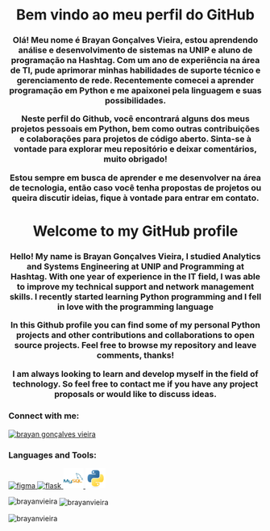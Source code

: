 <h1 align="center">Bem vindo ao meu perfil do GitHub</h1>
<h3 align="center">Olá! Meu nome é Brayan Gonçalves Vieira, estou aprendendo análise e desenvolvimento de sistemas na UNIP e aluno de programação na Hashtag. Com um ano de experiência na área de TI, pude aprimorar minhas habilidades de suporte técnico e gerenciamento de rede. Recentemente comecei a aprender programação em Python e me apaixonei pela linguagem e suas possibilidades.

Neste perfil do Github, você encontrará alguns dos meus projetos pessoais em Python, bem como outras contribuições e colaborações para projetos de código aberto. Sinta-se à vontade para explorar meu repositório e deixar comentários, muito obrigado!

Estou sempre em busca de aprender e me desenvolver na área de tecnologia, então caso você tenha propostas de projetos ou queira discutir ideias, fique à vontade para entrar em contato. 
</h3>

<h1 align="center">Welcome to my GitHub profile</h1>
<h3 align="center">Hello! My name is Brayan Gonçalves Vieira, I studied Analytics and Systems Engineering at UNIP and Programming at Hashtag. With one year of experience in the IT field, I was able to improve my technical support and network management skills. I recently started learning Python programming and I fell in love with the programming language

In this Github profile you can find some of my personal Python projects and other contributions and collaborations to open source projects. Feel free to browse my repository and leave comments, thanks!


I am always looking to learn and develop myself in the field of technology. So feel free to contact me if you have any project proposals or would like to discuss ideas.</h3>

<h3 align="left">Connect with me:</h3>
<p align="left">
<a href="[https://linkedin.com/in/brayan gonçalves vieira](https://www.linkedin.com/in/brayan-gon%C3%A7alves-vieira-3b7533256/)" target="blank"><img align="center" src="https://raw.githubusercontent.com/rahuldkjain/github-profile-readme-generator/master/src/images/icons/Social/linked-in-alt.svg" alt="brayan gonçalves vieira" height="30" width="40" /></a>

<h3 align="left">Languages and Tools:</h3>
<p align="left"> <a href="https://www.figma.com/" target="_blank" rel="noreferrer"> <img src="https://www.vectorlogo.zone/logos/figma/figma-icon.svg" alt="figma" width="40" height="40"/> </a> <a href="https://flask.palletsprojects.com/" target="_blank" rel="noreferrer"> <img src="https://www.vectorlogo.zone/logos/pocoo_flask/pocoo_flask-icon.svg" alt="flask" width="40" height="40"/> </a> <a href="https://www.mysql.com/" target="_blank" rel="noreferrer"> <img src="https://raw.githubusercontent.com/devicons/devicon/master/icons/mysql/mysql-original-wordmark.svg" alt="mysql" width="40" height="40"/> </a> <a href="https://www.python.org" target="_blank" rel="noreferrer"> <img src="https://raw.githubusercontent.com/devicons/devicon/master/icons/python/python-original.svg" alt="python" width="40" height="40"/> </a> </p>

<p><img align="left" src="https://github-readme-stats.vercel.app/api/top-langs?username=brayanvieira&show_icons=true&locale=en&layout=compact" alt="brayanvieira" /></p>

<p>&nbsp;<img align="center" src="https://github-readme-stats.vercel.app/api?username=brayanvieira&show_icons=true&locale=en" alt="brayanvieira" /></p>

<p><img align="center" src="https://github-readme-streak-stats.herokuapp.com/?user=brayanvieira&" alt="brayanvieira" /></p>
